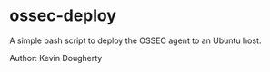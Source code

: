 # ossec-deploy

A simple bash script to deploy the OSSEC agent to an Ubuntu host.

Author: Kevin Dougherty
